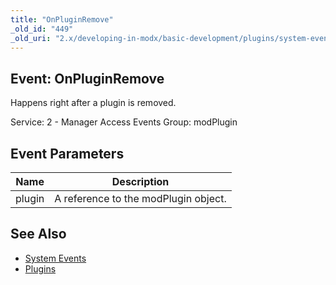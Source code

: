 ```yaml
---
title: "OnPluginRemove"
_old_id: "449"
_old_uri: "2.x/developing-in-modx/basic-development/plugins/system-events/onpluginremove"
---
```


## Event: OnPluginRemove

Happens right after a plugin is removed.

Service: 2 - Manager Access Events 
Group: modPlugin

## Event Parameters

| Name | Description |
|------|-------------|
| plugin | A reference to the modPlugin object. |

## See Also

- [System Events](developing-in-modx/basic-development/plugins/system-events "System Events")
- [Plugins](developing-in-modx/basic-development/plugins "Plugins")